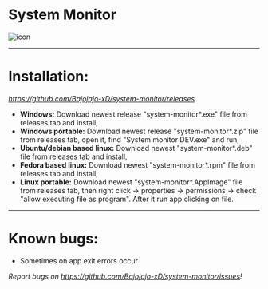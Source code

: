 # System Monitor
![icon](https://user-images.githubusercontent.com/81306360/116520234-bcdb0180-a8d2-11eb-80d1-f171fc34bd8c.png)

--------------------------
# Installation:
*https://github.com/Bajojajo-xD/system-monitor/releases*
- **Windows:** Download newest release "system-monitor*.exe" file from releases tab and install,
- **Windows portable:** Download newest release "system-monitor*.zip" file from releases tab, open it, find "System monitor DEV.exe" and run,
- **Ubuntu/debian based linux:** Download newest "system-monitor*.deb" file from releases tab and install,
- **Fedora based linux:** Download newest "system-monitor*.rpm" file from releases tab and install,
- **Linux portable:** Download newest "system-monitor*.AppImage" file from releases tab, then right click -> properties -> permissions -> check "allow executing file as program". After it run app clicking on file.

---------------------------
# Known bugs:

- Sometimes on app exit errors occur

*Report bugs on https://github.com/Bajojajo-xD/system-monitor/issues!*
